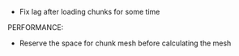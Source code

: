 - Fix lag after loading chunks for some time

PERFORMANCE:
- Reserve the space for chunk mesh before calculating the mesh
